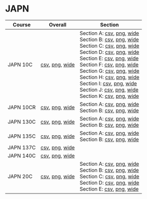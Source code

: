 # JAPN

| Course | Overall | Section |
| ------ | ------- | ------- |
| JAPN 10C | [csv](https://github.com/UCSD-Historical-Enrollment-Data/2025Spring/blob/main/overall/JAPN%2010C.csv), [png](https://raw.githubusercontent.com/UCSD-Historical-Enrollment-Data/2025Spring/main/plot_overall/JAPN%2010C.png), [wide](https://raw.githubusercontent.com/UCSD-Historical-Enrollment-Data/2025Spring/main/plot_overall_wide/JAPN%2010C.png) | Section A: [csv](https://github.com/UCSD-Historical-Enrollment-Data/2025Spring/blob/main/section/JAPN%2010C_A.csv), [png](https://raw.githubusercontent.com/UCSD-Historical-Enrollment-Data/2025Spring/main/plot_section/JAPN%2010C_A.png), [wide](https://raw.githubusercontent.com/UCSD-Historical-Enrollment-Data/2025Spring/main/plot_section_wide/JAPN%2010C_A.png)<br>Section B: [csv](https://github.com/UCSD-Historical-Enrollment-Data/2025Spring/blob/main/section/JAPN%2010C_B.csv), [png](https://raw.githubusercontent.com/UCSD-Historical-Enrollment-Data/2025Spring/main/plot_section/JAPN%2010C_B.png), [wide](https://raw.githubusercontent.com/UCSD-Historical-Enrollment-Data/2025Spring/main/plot_section_wide/JAPN%2010C_B.png)<br>Section C: [csv](https://github.com/UCSD-Historical-Enrollment-Data/2025Spring/blob/main/section/JAPN%2010C_C.csv), [png](https://raw.githubusercontent.com/UCSD-Historical-Enrollment-Data/2025Spring/main/plot_section/JAPN%2010C_C.png), [wide](https://raw.githubusercontent.com/UCSD-Historical-Enrollment-Data/2025Spring/main/plot_section_wide/JAPN%2010C_C.png)<br>Section D: [csv](https://github.com/UCSD-Historical-Enrollment-Data/2025Spring/blob/main/section/JAPN%2010C_D.csv), [png](https://raw.githubusercontent.com/UCSD-Historical-Enrollment-Data/2025Spring/main/plot_section/JAPN%2010C_D.png), [wide](https://raw.githubusercontent.com/UCSD-Historical-Enrollment-Data/2025Spring/main/plot_section_wide/JAPN%2010C_D.png)<br>Section E: [csv](https://github.com/UCSD-Historical-Enrollment-Data/2025Spring/blob/main/section/JAPN%2010C_E.csv), [png](https://raw.githubusercontent.com/UCSD-Historical-Enrollment-Data/2025Spring/main/plot_section/JAPN%2010C_E.png), [wide](https://raw.githubusercontent.com/UCSD-Historical-Enrollment-Data/2025Spring/main/plot_section_wide/JAPN%2010C_E.png)<br>Section F: [csv](https://github.com/UCSD-Historical-Enrollment-Data/2025Spring/blob/main/section/JAPN%2010C_F.csv), [png](https://raw.githubusercontent.com/UCSD-Historical-Enrollment-Data/2025Spring/main/plot_section/JAPN%2010C_F.png), [wide](https://raw.githubusercontent.com/UCSD-Historical-Enrollment-Data/2025Spring/main/plot_section_wide/JAPN%2010C_F.png)<br>Section G: [csv](https://github.com/UCSD-Historical-Enrollment-Data/2025Spring/blob/main/section/JAPN%2010C_G.csv), [png](https://raw.githubusercontent.com/UCSD-Historical-Enrollment-Data/2025Spring/main/plot_section/JAPN%2010C_G.png), [wide](https://raw.githubusercontent.com/UCSD-Historical-Enrollment-Data/2025Spring/main/plot_section_wide/JAPN%2010C_G.png)<br>Section H: [csv](https://github.com/UCSD-Historical-Enrollment-Data/2025Spring/blob/main/section/JAPN%2010C_H.csv), [png](https://raw.githubusercontent.com/UCSD-Historical-Enrollment-Data/2025Spring/main/plot_section/JAPN%2010C_H.png), [wide](https://raw.githubusercontent.com/UCSD-Historical-Enrollment-Data/2025Spring/main/plot_section_wide/JAPN%2010C_H.png)<br>Section I: [csv](https://github.com/UCSD-Historical-Enrollment-Data/2025Spring/blob/main/section/JAPN%2010C_I.csv), [png](https://raw.githubusercontent.com/UCSD-Historical-Enrollment-Data/2025Spring/main/plot_section/JAPN%2010C_I.png), [wide](https://raw.githubusercontent.com/UCSD-Historical-Enrollment-Data/2025Spring/main/plot_section_wide/JAPN%2010C_I.png)<br>Section J: [csv](https://github.com/UCSD-Historical-Enrollment-Data/2025Spring/blob/main/section/JAPN%2010C_J.csv), [png](https://raw.githubusercontent.com/UCSD-Historical-Enrollment-Data/2025Spring/main/plot_section/JAPN%2010C_J.png), [wide](https://raw.githubusercontent.com/UCSD-Historical-Enrollment-Data/2025Spring/main/plot_section_wide/JAPN%2010C_J.png)<br>Section K: [csv](https://github.com/UCSD-Historical-Enrollment-Data/2025Spring/blob/main/section/JAPN%2010C_K.csv), [png](https://raw.githubusercontent.com/UCSD-Historical-Enrollment-Data/2025Spring/main/plot_section/JAPN%2010C_K.png), [wide](https://raw.githubusercontent.com/UCSD-Historical-Enrollment-Data/2025Spring/main/plot_section_wide/JAPN%2010C_K.png) |
| JAPN 10CR | [csv](https://github.com/UCSD-Historical-Enrollment-Data/2025Spring/blob/main/overall/JAPN%2010CR.csv), [png](https://raw.githubusercontent.com/UCSD-Historical-Enrollment-Data/2025Spring/main/plot_overall/JAPN%2010CR.png), [wide](https://raw.githubusercontent.com/UCSD-Historical-Enrollment-Data/2025Spring/main/plot_overall_wide/JAPN%2010CR.png) | Section A: [csv](https://github.com/UCSD-Historical-Enrollment-Data/2025Spring/blob/main/section/JAPN%2010CR_A.csv), [png](https://raw.githubusercontent.com/UCSD-Historical-Enrollment-Data/2025Spring/main/plot_section/JAPN%2010CR_A.png), [wide](https://raw.githubusercontent.com/UCSD-Historical-Enrollment-Data/2025Spring/main/plot_section_wide/JAPN%2010CR_A.png)<br>Section B: [csv](https://github.com/UCSD-Historical-Enrollment-Data/2025Spring/blob/main/section/JAPN%2010CR_B.csv), [png](https://raw.githubusercontent.com/UCSD-Historical-Enrollment-Data/2025Spring/main/plot_section/JAPN%2010CR_B.png), [wide](https://raw.githubusercontent.com/UCSD-Historical-Enrollment-Data/2025Spring/main/plot_section_wide/JAPN%2010CR_B.png) |
| JAPN 130C | [csv](https://github.com/UCSD-Historical-Enrollment-Data/2025Spring/blob/main/overall/JAPN%20130C.csv), [png](https://raw.githubusercontent.com/UCSD-Historical-Enrollment-Data/2025Spring/main/plot_overall/JAPN%20130C.png), [wide](https://raw.githubusercontent.com/UCSD-Historical-Enrollment-Data/2025Spring/main/plot_overall_wide/JAPN%20130C.png) | Section A: [csv](https://github.com/UCSD-Historical-Enrollment-Data/2025Spring/blob/main/section/JAPN%20130C_A.csv), [png](https://raw.githubusercontent.com/UCSD-Historical-Enrollment-Data/2025Spring/main/plot_section/JAPN%20130C_A.png), [wide](https://raw.githubusercontent.com/UCSD-Historical-Enrollment-Data/2025Spring/main/plot_section_wide/JAPN%20130C_A.png)<br>Section B: [csv](https://github.com/UCSD-Historical-Enrollment-Data/2025Spring/blob/main/section/JAPN%20130C_B.csv), [png](https://raw.githubusercontent.com/UCSD-Historical-Enrollment-Data/2025Spring/main/plot_section/JAPN%20130C_B.png), [wide](https://raw.githubusercontent.com/UCSD-Historical-Enrollment-Data/2025Spring/main/plot_section_wide/JAPN%20130C_B.png) |
| JAPN 135C | [csv](https://github.com/UCSD-Historical-Enrollment-Data/2025Spring/blob/main/overall/JAPN%20135C.csv), [png](https://raw.githubusercontent.com/UCSD-Historical-Enrollment-Data/2025Spring/main/plot_overall/JAPN%20135C.png), [wide](https://raw.githubusercontent.com/UCSD-Historical-Enrollment-Data/2025Spring/main/plot_overall_wide/JAPN%20135C.png) | Section A: [csv](https://github.com/UCSD-Historical-Enrollment-Data/2025Spring/blob/main/section/JAPN%20135C_A.csv), [png](https://raw.githubusercontent.com/UCSD-Historical-Enrollment-Data/2025Spring/main/plot_section/JAPN%20135C_A.png), [wide](https://raw.githubusercontent.com/UCSD-Historical-Enrollment-Data/2025Spring/main/plot_section_wide/JAPN%20135C_A.png)<br>Section B: [csv](https://github.com/UCSD-Historical-Enrollment-Data/2025Spring/blob/main/section/JAPN%20135C_B.csv), [png](https://raw.githubusercontent.com/UCSD-Historical-Enrollment-Data/2025Spring/main/plot_section/JAPN%20135C_B.png), [wide](https://raw.githubusercontent.com/UCSD-Historical-Enrollment-Data/2025Spring/main/plot_section_wide/JAPN%20135C_B.png) |
| JAPN 137C | [csv](https://github.com/UCSD-Historical-Enrollment-Data/2025Spring/blob/main/overall/JAPN%20137C.csv), [png](https://raw.githubusercontent.com/UCSD-Historical-Enrollment-Data/2025Spring/main/plot_overall/JAPN%20137C.png), [wide](https://raw.githubusercontent.com/UCSD-Historical-Enrollment-Data/2025Spring/main/plot_overall_wide/JAPN%20137C.png) |  |
| JAPN 140C | [csv](https://github.com/UCSD-Historical-Enrollment-Data/2025Spring/blob/main/overall/JAPN%20140C.csv), [png](https://raw.githubusercontent.com/UCSD-Historical-Enrollment-Data/2025Spring/main/plot_overall/JAPN%20140C.png), [wide](https://raw.githubusercontent.com/UCSD-Historical-Enrollment-Data/2025Spring/main/plot_overall_wide/JAPN%20140C.png) |  |
| JAPN 20C | [csv](https://github.com/UCSD-Historical-Enrollment-Data/2025Spring/blob/main/overall/JAPN%2020C.csv), [png](https://raw.githubusercontent.com/UCSD-Historical-Enrollment-Data/2025Spring/main/plot_overall/JAPN%2020C.png), [wide](https://raw.githubusercontent.com/UCSD-Historical-Enrollment-Data/2025Spring/main/plot_overall_wide/JAPN%2020C.png) | Section A: [csv](https://github.com/UCSD-Historical-Enrollment-Data/2025Spring/blob/main/section/JAPN%2020C_A.csv), [png](https://raw.githubusercontent.com/UCSD-Historical-Enrollment-Data/2025Spring/main/plot_section/JAPN%2020C_A.png), [wide](https://raw.githubusercontent.com/UCSD-Historical-Enrollment-Data/2025Spring/main/plot_section_wide/JAPN%2020C_A.png)<br>Section B: [csv](https://github.com/UCSD-Historical-Enrollment-Data/2025Spring/blob/main/section/JAPN%2020C_B.csv), [png](https://raw.githubusercontent.com/UCSD-Historical-Enrollment-Data/2025Spring/main/plot_section/JAPN%2020C_B.png), [wide](https://raw.githubusercontent.com/UCSD-Historical-Enrollment-Data/2025Spring/main/plot_section_wide/JAPN%2020C_B.png)<br>Section C: [csv](https://github.com/UCSD-Historical-Enrollment-Data/2025Spring/blob/main/section/JAPN%2020C_C.csv), [png](https://raw.githubusercontent.com/UCSD-Historical-Enrollment-Data/2025Spring/main/plot_section/JAPN%2020C_C.png), [wide](https://raw.githubusercontent.com/UCSD-Historical-Enrollment-Data/2025Spring/main/plot_section_wide/JAPN%2020C_C.png)<br>Section D: [csv](https://github.com/UCSD-Historical-Enrollment-Data/2025Spring/blob/main/section/JAPN%2020C_D.csv), [png](https://raw.githubusercontent.com/UCSD-Historical-Enrollment-Data/2025Spring/main/plot_section/JAPN%2020C_D.png), [wide](https://raw.githubusercontent.com/UCSD-Historical-Enrollment-Data/2025Spring/main/plot_section_wide/JAPN%2020C_D.png)<br>Section E: [csv](https://github.com/UCSD-Historical-Enrollment-Data/2025Spring/blob/main/section/JAPN%2020C_E.csv), [png](https://raw.githubusercontent.com/UCSD-Historical-Enrollment-Data/2025Spring/main/plot_section/JAPN%2020C_E.png), [wide](https://raw.githubusercontent.com/UCSD-Historical-Enrollment-Data/2025Spring/main/plot_section_wide/JAPN%2020C_E.png) |
